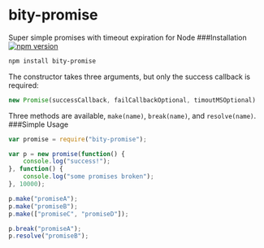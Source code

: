 bity-promise
===================
Super simple promises with timeout expiration for Node
###Installation &nbsp;  [![npm version](https://badge.fury.io/js/bity-promise.svg)](http://badge.fury.io/js/bity-promise)
```sh
npm install bity-promise
```
The constructor takes three arguments, but only the success callback is required:
```javascript
new Promise(successCallback, failCallbackOptional, timoutMSOptional)
```
Three methods are available, `make(name)`, `break(name)`, and `resolve(name)`.
###Simple Usage
```javascript
var promise = require("bity-promise");

var p = new promise(function() {
    console.log("success!");
}, function() {
    console.log("some promises broken");
}, 10000);

p.make("promiseA");
p.make("promiseB");
p.make(["promiseC", "promiseD"]);

p.break("promiseA");
p.resolve("promiseB");
```